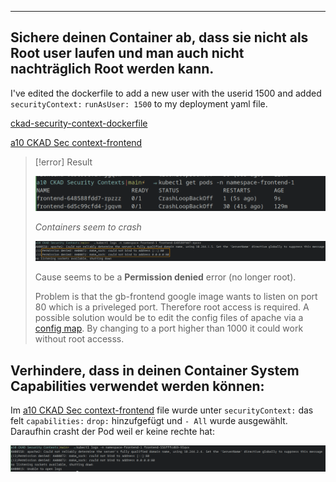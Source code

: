****

## Sichere deinen Container ab, dass sie nicht als Root user laufen und man auch nicht nachträglich Root werden kann.

I've edited the dockerfile to add a new user with the userid 1500 and added `securityContext:` `runAsUser: 1500` to my deployment yaml file.

[ckad-security-context-dockerfile](docs/Praktische%20Projekte/auftraege/CKAD/aufgaben/a10%20CKAD%20Security%20Contexts/ckad-security-context-dockerfile)

[a10 CKAD Sec context-frontend](docs/Praktische%20Projekte/auftraege/CKAD/aufgaben/a10%20CKAD%20Security%20Contexts/a10%20CKAD%20Sec%20context-frontend.yml)


>[!error] Result
>
>![](get-pods-error.png)
>
>*Containers seem to crash*
>
>![](Pasted%20image%2020230713133643.png)
>
>Cause seems to be a **Permission denied** error (no longer root).
>
>Problem is that the gb-frontend google image wants to listen on port 80 which is a priveleged port. Therefore root access is required.
>A possible solution would be to edit the config files of apache via a [config map](docs/CKAD/A3%20Configuration/config%20maps%20(CKAD).md). By changing to a port higher than 1000 it could work without root accesss.

## Verhindere, dass in deinen Container System Capabilities verwendet werden können:

Im [a10 CKAD Sec context-frontend](docs/Praktische%20Projekte/auftraege/CKAD/aufgaben/a10%20CKAD%20Security%20Contexts/a10%20CKAD%20Sec%20context-frontend.yml) file wurde unter `securityContext:` das felt `capabilities:` `drop:` hinzufgefügt und `- All` wurde ausgewählt.
Daraufhin crasht der Pod weil er keine rechte hat:

![](Pasted%20image%2020230713142303.png)

